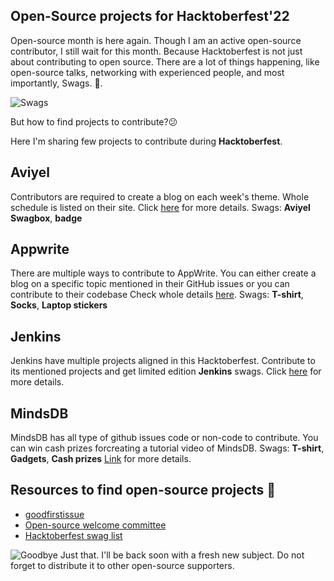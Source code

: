 ## Open-Source projects for Hacktoberfest'22

Open-source month is here again. Though I am an active open-source contributor, I still wait for this month. Because Hacktoberfest is not just about contributing to open source. There are a lot of things happening, like open-source talks, networking with experienced people, and most importantly, Swags. 🤩.

![Swags](https://media.giphy.com/media/11DRQ1VQ5p5iPm/giphy.gif)
 
But how to find projects to contribute?😕

Here I'm sharing few projects to contribute during **Hacktoberfest**.

## Aviyel

Contributors are required to create a blog on each week's theme. Whole schedule is listed on their site.
Click [here](https://aviyel.com/post/3738/announcing-hacktoberfest-with-aviyel) for more details.
Swags: **Aviyel Swagbox**, **badge**

## Appwrite
There are multiple ways to contribute to AppWrite. You can either create a blog on a specific topic mentioned in their GitHub issues or you can contribute to their codebase Check whole details [here](https://hacktoberfest.appwrite.io/).
Swags: **T-shirt**, **Socks**, **Laptop stickers**

## Jenkins
Jenkins have multiple projects aligned in this Hacktoberfest. Contribute to its mentioned projects and get limited edition **Jenkins** swags.
Click [here](https://www.jenkins.io/events/hacktoberfest/) for more details. 

## MindsDB
MindsDB has all type of github issues code or non-code to contribute. You can win cash prizes forcreating a tutorial video of MindsDB. Swags: **T-shirt**, **Gadgets**, **Cash prizes**
[Link](https://mindsdb.com/hacktoberfest/) for more details.

## Resources to find open-source projects 🔖
- [goodfirstissue](https://goodfirstissue.dev/)
- [Open-source welcome committee](https://www.oswc.is/search-projects)
- [Hacktoberfest swag list](https://hacktoberfest-swaglist.netlify.app/)

![Goodbye](https://media.giphy.com/media/UYWibLwL1EYkgR78ve/giphy.gif)
Just that. I'll be back soon with a fresh new subject. Do not forget to distribute it to other open-source supporters.



 